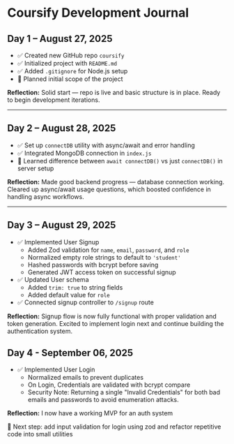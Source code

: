 # Coursify Development Journal

## Day 1 – August 27, 2025
- ✅ Created new GitHub repo `coursify`  
- ✅ Initialized project with `README.md`  
- ✅ Added `.gitignore` for Node.js setup  
- 📝 Planned initial scope of the project  

**Reflection:** Solid start — repo is live and basic structure is in place. Ready to begin development iterations.

---

## Day 2 – August 28, 2025
- ✅ Set up `connectDB` utility with async/await and error handling  
- ✅ Integrated MongoDB connection in `index.js`  
- 🤔 Learned difference between `await connectDB()` vs just `connectDB()` in server setup  

**Reflection:** Made good backend progress — database connection working. Cleared up async/await usage questions, which boosted confidence in handling async workflows.

---
## Day 3 – August 29, 2025
- ✅ Implemented User Signup
  - Added Zod validation for `name`, `email`, `password`, and `role`
  - Normalized empty role strings to default to `'student'`
  - Hashed passwords with bcrypt before saving
  - Generated JWT access token on successful signup
- ✅ Updated User schema
  - Added `trim: true` to string fields
  - Added default value for `role`
- ✅ Connected signup controller to `/signup` route

**Reflection:** Signup flow is now fully functional with proper validation and token generation. Excited to implement login next and continue building the authentication system.

## Day 4 - September 06, 2025
- ✅ Implemented User Login
  - Normalized emails to prevent duplicates
  - On Login, Credentials are validated with bcrypt compare
  - Security Note: Returning a single "Invalid Credentials" for both bad emails and
  passwords to avoid enumeration attacks.

**Reflection:** I now have a working MVP for an auth system

📝 Next step: add input validation for login using zod and refactor repetitive code into small utilities


